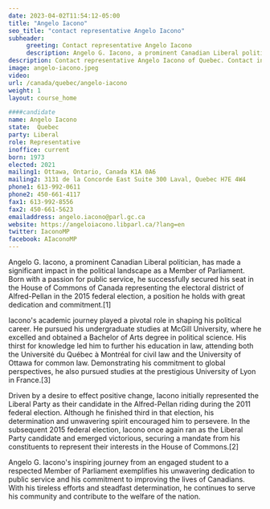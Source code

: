 ```yaml
---
date: 2023-04-02T11:54:12-05:00
title: "Angelo Iacono"
seo_title: "contact representative Angelo Iacono"
subheader:
     greeting: Contact representative Angelo Iacono
     description: Angelo G. Iacono, a prominent Canadian Liberal politician, has made a significant impact in the political landscape as a Member of Parliament.
description: Contact representative Angelo Iacono of Quebec. Contact information for Angelo Iacono includes email address, phone number, and mailing address.
image: angelo-iacono.jpeg
video:
url: /canada/quebec/angelo-iacono
weight: 1
layout: course_home

####candidate
name: Angelo Iacono
state:	Quebec
party: Liberal
role: Representative
inoffice: current
born: 1973
elected: 2021
mailing1: Ottawa, Ontario, Canada K1A 0A6
mailing2: 3131 de la Concorde East Suite 300 Laval, Quebec H7E 4W4
phone1: 613-992-0611
phone2: 450-661-4117
fax1: 613-992-8556
fax2: 450-661-5623
emailaddress: angelo.iacono@parl.gc.ca
website: https://angeloiacono.libparl.ca/?lang=en
twitter: IaconoMP
facebook: AIaconoMP
---
```


Angelo G. Iacono, a prominent Canadian Liberal politician, has made a significant impact in the political landscape as a Member of Parliament. Born with a passion for public service, he successfully secured his seat in the House of Commons of Canada representing the electoral district of Alfred-Pellan in the 2015 federal election, a position he holds with great dedication and commitment.[1]

Iacono's academic journey played a pivotal role in shaping his political career. He pursued his undergraduate studies at McGill University, where he excelled and obtained a Bachelor of Arts degree in political science. His thirst for knowledge led him to further his education in law, attending both the Université du Québec à Montréal for civil law and the University of Ottawa for common law. Demonstrating his commitment to global perspectives, he also pursued studies at the prestigious University of Lyon in France.[3]

Driven by a desire to effect positive change, Iacono initially represented the Liberal Party as their candidate in the Alfred-Pellan riding during the 2011 federal election. Although he finished third in that election, his determination and unwavering spirit encouraged him to persevere. In the subsequent 2015 federal election, Iacono once again ran as the Liberal Party candidate and emerged victorious, securing a mandate from his constituents to represent their interests in the House of Commons.[2]

Angelo G. Iacono's inspiring journey from an engaged student to a respected Member of Parliament exemplifies his unwavering dedication to public service and his commitment to improving the lives of Canadians. With his tireless efforts and steadfast determination, he continues to serve his community and contribute to the welfare of the nation.
